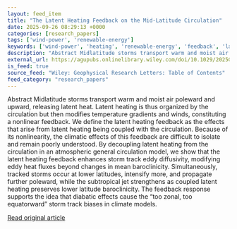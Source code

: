 ```yaml
---
layout: feed_item
title: "The Latent Heating Feedback on the Mid‐Latitude Circulation"
date: 2025-09-26 08:29:13 +0000
categories: [research_papers]
tags: ['wind-power', 'renewable-energy']
keywords: ['wind-power', 'heating', 'renewable-energy', 'feedback', 'latent']
description: "Abstract Midlatitude storms transport warm and moist air poleward and upward, releasing latent heat"
external_url: https://agupubs.onlinelibrary.wiley.com/doi/10.1029/2025GL116437?af=R
is_feed: true
source_feed: "Wiley: Geophysical Research Letters: Table of Contents"
feed_category: "research_papers"
---
```


Abstract Midlatitude storms transport warm and moist air poleward and upward, releasing latent heat. Latent heating is thus organized by the circulation but then modifies temperature gradients and winds, constituting a nonlinear feedback. We define the latent heating feedback as the effects that arise from latent heating being coupled with the circulation. Because of its nonlinearity, the climatic effects of this feedback are difficult to isolate and remain poorly understood. By decoupling latent heating from the circulation in an atmospheric general circulation model, we show that the latent heating feedback enhances storm track eddy diffusivity, modifying eddy heat fluxes beyond changes in mean baroclinicity. Simultaneously, tracked storms occur at lower latitudes, intensify more, and propagate further poleward, while the subtropical jet strengthens as coupled latent heating preserves lower latitude baroclinicity. The feedback response supports the idea that diabatic effects cause the “too zonal, too equatorward” storm track biases in climate models.

[Read original article](https://agupubs.onlinelibrary.wiley.com/doi/10.1029/2025GL116437?af=R)
